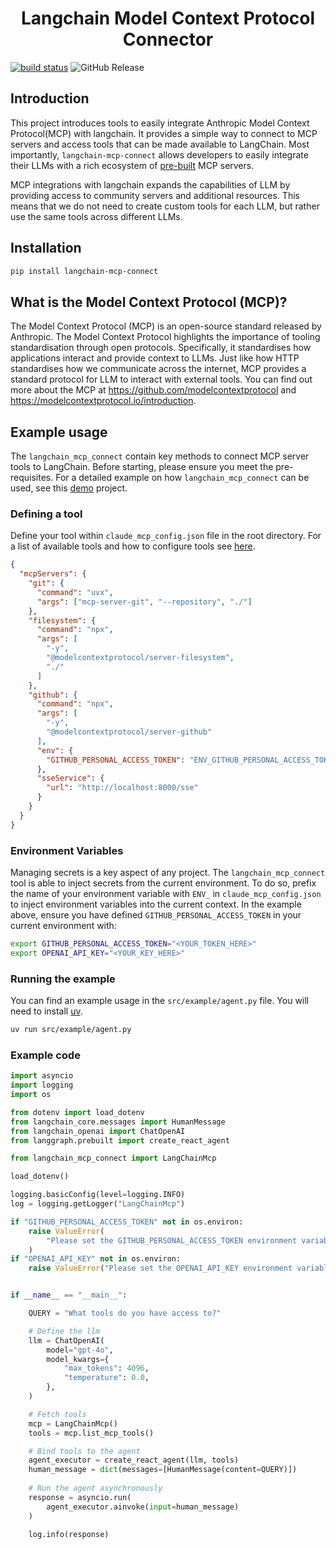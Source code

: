 
<h1 align="center">
  Langchain Model Context Protocol Connector
</h1>

[![build status](https://github.com/lloydhamilton/langchain_mcp_connect/actions/workflows/continuous-deployment.yaml/badge.svg)](https://github.com/lloydhamilton/langchain_mcp_connect/actions/workflows/continuous-deployment.yaml)
![GitHub Release](https://img.shields.io/github/v/release/lloydhamilton/langchain_mcp_connect)

## Introduction
This project introduces tools to easily integrate Anthropic Model Context Protocol(MCP) with langchain. 
It provides a simple way to connect to MCP servers and access tools that can be made available to LangChain.
Most importantly, `langchain-mcp-connect` allows developers to easily integrate their LLMs with a rich ecosystem 
of [pre-built](https://github.com/modelcontextprotocol/servers/tree/main) MCP servers.

MCP integrations with langchain expands the capabilities of LLM by providing access to community servers 
and additional resources. This means that we do not need to create custom
tools for each LLM, but rather use the same tools across different LLMs.

## Installation
```bash
pip install langchain-mcp-connect
```

## What is the Model Context Protocol (MCP)?
The Model Context Protocol (MCP) is an open-source standard released by Anthropic. 
The Model Context Protocol highlights the importance of tooling standardisation through open protocols. 
Specifically, it standardises how applications interact and provide context to LLMs. 
Just like how HTTP standardises how we communicate across the internet, MCP provides a standard protocol for LLM to interact with external tools.
You can find out more about the MCP at https://github.com/modelcontextprotocol and https://modelcontextprotocol.io/introduction.

## Example usage
The `langchain_mcp_connect` contain key methods to connect MCP server tools to LangChain. Before starting,
please ensure you meet the pre-requisites.
For a detailed example on how `langchain_mcp_connect` can be used, see this [demo](https://github.com/lloydhamilton/agentic_ai_mcp_demo) project.

### Defining a tool
Define your tool within `claude_mcp_config.json` file in the root directory. For a list 
of available tools and how to configure tools see [here](https://github.com/modelcontextprotocol/servers/tree/main). 
```json
{
  "mcpServers": {
    "git": {
      "command": "uvx",
      "args": ["mcp-server-git", "--repository", "./"]
    },
    "filesystem": {
      "command": "npx",
      "args": [
        "-y",
        "@modelcontextprotocol/server-filesystem",
        "./"
      ]
    },
    "github": {
      "command": "npx",
      "args": [
        "-y",
        "@modelcontextprotocol/server-github"
      ],
      "env": {
        "GITHUB_PERSONAL_ACCESS_TOKEN": "ENV_GITHUB_PERSONAL_ACCESS_TOKEN"
      },
      "sseService": {
        "url": "http://localhost:8000/sse"
      }
    }
  }
}
```

### Environment Variables
Managing secrets is a key aspect of any project. The `langchain_mcp_connect` tool is 
able to inject secrets from the current environment. 
To do so, prefix the name of your environment variable with 
`ENV_` in `claude_mcp_config.json` to inject environment variables into the current
context. In the example above, ensure you have defined `GITHUB_PERSONAL_ACCESS_TOKEN`
in your current environment with:

```bash
export GITHUB_PERSONAL_ACCESS_TOKEN="<YOUR_TOKEN_HERE>"
export OPENAI_API_KEY="<YOUR_KEY_HERE>"
```

### Running the example
You can find an example usage in the `src/example/agent.py` file. You will need to 
install [uv](https://astral.sh/blog/uv).

```bash
uv run src/example/agent.py
```

### Example code
```python
import asyncio
import logging
import os

from dotenv import load_dotenv
from langchain_core.messages import HumanMessage
from langchain_openai import ChatOpenAI
from langgraph.prebuilt import create_react_agent

from langchain_mcp_connect import LangChainMcp

load_dotenv()

logging.basicConfig(level=logging.INFO)
log = logging.getLogger("LangChainMcp")

if "GITHUB_PERSONAL_ACCESS_TOKEN" not in os.environ:
    raise ValueError(
        "Please set the GITHUB_PERSONAL_ACCESS_TOKEN environment variable."
    )
if "OPENAI_API_KEY" not in os.environ:
    raise ValueError("Please set the OPENAI_API_KEY environment variable.")


if __name__ == "__main__":

    QUERY = "What tools do you have access to?"

    # Define the llm
    llm = ChatOpenAI(
        model="gpt-4o",
        model_kwargs={
            "max_tokens": 4096,
            "temperature": 0.0,
        },
    )

    # Fetch tools
    mcp = LangChainMcp()
    tools = mcp.list_mcp_tools()

    # Bind tools to the agent
    agent_executor = create_react_agent(llm, tools)
    human_message = dict(messages=[HumanMessage(content=QUERY)])
    
    # Run the agent asynchronously
    response = asyncio.run(
        agent_executor.ainvoke(input=human_message)
    )

    log.info(response)
```
